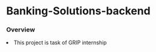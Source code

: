 # Banking-Solutions-backend

<a><h3>Overview</h3></a>
<p>
  <li>This project is task of GRIP internship</li>
</p>
